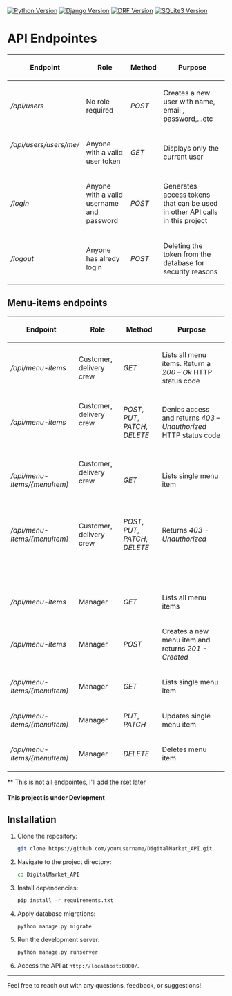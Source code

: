 [![Python Version](https://img.shields.io/badge/Python-5.0.1-blue.svg)](https://www.python.org/)  [![Django Version](https://img.shields.io/badge/Django-5.0.1-Green.svg)](https://www.djangoproject.com/) [![DRF Version](https://img.shields.io/badge/DjangoRestFramework-5.0.1-red)](https://www.django-rest-framework.org/)  [![SQLite3 Version](https://img.shields.io/badge/SQLite-3-silver.svg)](https://www.sqlite.org/index.html)


# API Endpointes
<table>
<thead><tr><th scope="col"><p><span><strong><span>Endpoint</span></strong></span></p></th><th scope="col"><p><span><strong><span>Role</span></strong></span></p></th><th scope="col"><p><span><strong><span>Method</span></strong></span></p></th><th scope="col"><p><span><strong><span>Purpose</span></strong></span></p></th></tr></thead><tbody><tr><td><p><span><var><span>/api/users</span></var></span></p></td><td><p><span><span>No role required</span></span></p></td><td><p><span><var><span>POST</span></var></span></p></td><td><p><span><span>Creates a new user with name, email , password,...etc</span></span></p></td></tr><tr><td><p><span><var><span>/api/users/users/me/</span></var></span></p><p><span><span>&nbsp;</span></span></p></td><td><p><span><span>Anyone with a valid user token</span></span></p></td><td><p><span><var><span>GET</span></var></span></p></td><td><p><span><span>Displays only the current user</span></span></p></td></tr><tr><td><p><span><var><span>/login</span></var></span></p></td><td><p><span><span>Anyone with a valid username and password</span></span></p></td><td><p><span><var><span>POST</span></var></span></p></td><td><p><span><span>Generates access tokens that can be used in other API calls in this project</span></span></p></td></tr><tr><td><p><span><var><span>/logout</span></var></span></p></td><td><p><span><span>Anyone has alredy login</span></span></p></td><td><p><span><var><span>POST</span></var></span></p></td><td><p><span><span>Deleting the token from the database for security reasons</span></span></p></td></tr></tbody>
</table>
 
 ## Menu-items endpoints
 
<table>
  <thead>
    <tr>
      <th scope="col"><p><span><strong><span>Endpoint</span></strong></span></p></th>
      <th scope="col"><p><span><strong><span>Role</span></strong></span></p></th>
      <th scope="col"><p><span><strong><span>Method</span></strong></span></p></th>
      <th scope="col"><p><span><strong><span>Purpose</span></strong></span></p></th>
    </tr>
  </thead>
  <tbody>
    <tr>
      <td><p><span><var><span>/api/menu-items</span></var></span></p></td>
      <td><p><span><span>Customer, delivery crew</span></span></p></td>
      <td><p><span><var><span>GET</span></var></span></p></td>
      <td><p><span><span>Lists all menu items. Return a </span></span><span><var><span>200 – Ok</span></var></span><span><span> HTTP status code</span></span></p></td>
    </tr>
    <tr>
      <td><p><span><var><span>/api/menu-items</span></var></span></p></td>
      <td><p><span><span>Customer, delivery crew</span></span></p><p><span><span>&nbsp;</span></span></p></td>
      <td><p><span><var><span>POST</span></var></span><span><span>, </span></span><span><var><span>PUT</span></var></span><span><span>, </span></span><span><var><span>PATCH</span></var></span><span><span>, </span></span><span><var><span>DELETE</span></var></span></p></td>
      <td><p><span><span>Denies access and returns </span></span><span><var><span>403&nbsp;– Unauthorized</span></var></span><span><span> HTTP status code</span></span></p></td>
    </tr>
    <tr>
      <td><p><span><var><span>/api/menu-items/{menuItem}</span></var></span></p></td>
      <td><p><span><span>Customer, delivery crew</span></span></p><p><span><span>&nbsp;</span></span></p></td>
      <td><p><span><var><span>GET</span></var></span></p></td>
      <td><p><span><span>Lists single menu item</span></span></p></td>
    </tr>
    <tr>
      <td><p><span><var><span>/api/menu-items/{menuItem}</span></var></span></p></td>
      <td><p><span><span>Customer, delivery crew</span></span></p></td>
      <td><p><span><var><span>POST</span></var></span><span><span>, </span></span><span><var><span>PUT</span></var></span><span><span>, </span></span><span><var><span>PATCH</span></var></span><span><span>, </span></span><span><var><span>DELETE</span></var></span></p></td>
      <td><p><span><span>Returns </span></span><span><var><span>403 - Unauthorized</span></var></span></p></td>
    </tr>
    <tr>
      <td><p><span><span>&nbsp;</span></span></p></td>
      <td><p><span><span>&nbsp;</span></span></p></td>
      <td><p><span><span>&nbsp;</span></span></p></td>
      <td><p><span><span>&nbsp;</span></span></p></td>
    </tr>
    <tr>
      <td><p><span><var><span>/api/menu-items</span></var></span></p></td>
      <td><p><span><span>Manager</span></span></p></td>
      <td><p><span><var><span>GET</span></var></span></p></td>
      <td><p><span><span>Lists all menu items</span></span></p></td>
    </tr>
    <tr>
      <td><p><span><var><span>/api/menu-items</span></var></span></p></td>
      <td><p><span><span>Manager</span></span></p></td>
      <td><p><span><var><span>POST</span></var></span></p></td>
      <td><p><span><span>Creates a new menu item and returns </span></span><span><var><span>201 - Created</span></var></span></p></td>
    </tr>
    <tr>
      <td><p><span><var><span>/api/menu-items/{menuItem}</span></var></span></p></td>
      <td><p><span><span>Manager</span></span></p></td>
      <td><p><span><var><span>GET</span></var></span></p></td>
      <td><p><span><span>Lists single menu item</span></span></p></td>
    </tr>
    <tr>
      <td><p><span><var><span>/api/menu-items/{menuItem}</span></var></span></p></td>
      <td><p><span><span>Manager</span></span></p></td>
      <td><p><span><var><span>PUT</span></var></span><span><span>, </span></span><span><var><span>PATCH</span></var></span></p></td>
      <td><p><span><span>Updates single menu item</span></span></p></td>
    </tr>
    <tr>
      <td><p><span><var><span>/api/menu-items/{menuItem}</span></var></span></p></td>
      <td><p><span><span>Manager</span></span></p></td>
      <td><p><span><var><span>DELETE</span></var></span></p></td>
      <td><p><span><span>Deletes menu item</span></span></p></td>
    </tr>
  </tbody>
</table>

** This is not all endpointes, i'll add the rset later

#### This project is under Devlopment

## Installation

1. Clone the repository:

    ```bash
    git clone https://github.com/yourusername/DigitalMarket_API.git
    ```

2. Navigate to the project directory:

    ```bash
    cd DigitalMarket_API
    ```

3. Install dependencies:

    ```bash
    pip install -r requirements.txt
    ```

4. Apply database migrations:

    ```bash
    python manage.py migrate
    ```

5. Run the development server:

    ```bash
    python manage.py runserver
    ```

6. Access the API at `http://localhost:8000/`.

---

Feel free to reach out with any questions, feedback, or suggestions!
